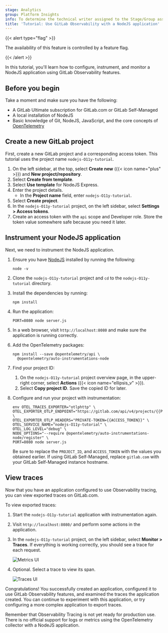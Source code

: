 ```yaml
---
stage: Analytics
group: Platform Insights
info: To determine the technical writer assigned to the Stage/Group associated with this page, see https://handbook.gitlab.com/handbook/product/ux/technical-writing/#assignments
title: 'Tutorial: Use GitLab Observability with a NodeJS application'
---
```


{{< alert type="flag" >}}

The availability of this feature is controlled by a feature flag.
<!-- Update this note when observability_features flag is removed -->

{{< /alert >}}

In this tutorial, you'll learn how to configure, instrument, and monitor a NodeJS application using GitLab Observability features.

## Before you begin

Take a moment and make sure you have the following:

- A GitLab Ultimate subscription for GitLab.com or GitLab Self-Managed
- A local installation of NodeJS
- Basic knowledge of Git, NodeJS, JavaScript, and the core concepts of [OpenTelemetry](https://opentelemetry.io/)

## Create a new GitLab project

First, create a new GitLab project and a corresponding access token.
This tutorial uses the project name `nodejs-O11y-tutorial`.

1. On the left sidebar, at the top, select **Create new** ({{< icon name="plus" >}}) and **New project/repository**.
1. Select **Create from template**.
1. Select **Use template** for NodeJS Express.
1. Enter the project details.
   - In the **Project name** field, enter `nodejs-O11y-tutorial`.
1. Select **Create project**.
1. In the `nodejs-O11y-tutorial` project, on the left sidebar, select **Settings > Access tokens**.
1. Create an access token with the `api` scope and Developer role. Store the token value somewhere safe because you need it later.

## Instrument your NodeJS application

Next, we need to instrument the NodeJS application.

1. Ensure you have [NodeJS](https://nodejs.org/en) installed by running the following:

   ```shell
   node -v
   ```

1. Clone the `nodejs-O11y-tutorial` project and `cd` to the `nodejs-O11y-tutorial` directory.
1. Install the dependencies by running:

   ```shell
   npm install
   ```

1. Run the application:

   ```shell
   PORT=8080 node server.js
   ```

1. In a web browser, visit `http://localhost:8080` and make sure the application is running correctly.
1. Add the OpenTelemetry packages:

   ```shell
   npm install --save @opentelemetry/api \
     @opentelemetry/auto-instrumentations-node
   ```

1. Find your project ID:
   1. On the `nodejs-O11y-tutorial` project overview page, in the upper-right corner, select **Actions** ({{< icon name="ellipsis_v" >}}).
   1. Select **Copy project ID**. Save the copied ID for later.

1. Configure and run your project with instrumentation:

   ```shell
   env OTEL_TRACES_EXPORTER="otlphttp" \
   OTEL_EXPORTER_OTLP_ENDPOINT="https://gitlab.com/api/v4/projects/{{PROJECT_ID}}/observability" \
   OTEL_EXPORTER_OTLP_HEADERS="PRIVATE-TOKEN={{ACCESS_TOKEN}}" \
   OTEL_SERVICE_NAME="nodejs-O11y-tutorial" \
   OTEL_LOG_LEVEL="debug" \
   NODE_OPTIONS="--require @opentelemetry/auto-instrumentations-node/register" \
   PORT=8080 node server.js
   ```

   Be sure to replace the `PROJECT_ID`, and `ACCESS_TOKEN` with the values you obtained earlier.
   If using GitLab Self-Managed, replace `gitlab.com` with your GitLab Self-Managed instance hostname.

## View traces

Now that you have an application configured to use Observability tracing,
you can view exported traces on GitLab.com.

To view exported traces:

1. Start the `nodejs-O11y-tutorial` application with instrumentation again.
1. Visit `http://localhost:8080/` and perform some actions in the application.
1. In the `nodejs-O11y-tutorial` project, on the left sidebar, select **Monitor > Traces**.
   If everything is working correctly, you should see a trace for each request.

   ![Metrics UI](img/nodejs_metrics_ui_v17_3.png)

1. Optional. Select a trace to view its span.

   ![Traces UI](img/nodejs_single_trace_v17_3.png)

Congratulations! You successfully created an application, configured it to use GitLab Observability features, and examined the traces the application created. You can continue to experiment with this application, or try configuring a more complex application to export traces.

Remember that Observability Tracing is not yet ready for production use. There is no official support for logs or metrics using the OpenTelemetry collector with a NodeJS application.
